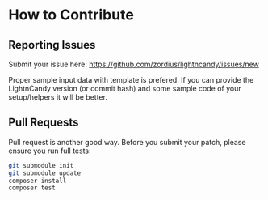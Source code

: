 # How to Contribute

## Reporting Issues

Submit your issue here: https://github.com/zordius/lightncandy/issues/new

Proper sample input data with template is prefered. If you can provide the LightnCandy version (or commit hash) and some sample code of your setup/helpers it will be better.

## Pull Requests

Pull request is another good way. Before you submit your patch, please ensure you run full tests:

```sh
git submodule init
git submodule update
composer install
composer test
```
